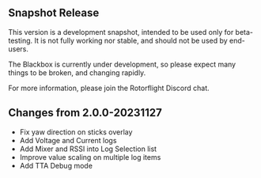 ## Snapshot Release

This version is a development snapshot, intended to be used only for beta-testing.
It is not fully working nor stable, and should not be used by end-users.

The Blackbox is currently under development, so please expect
many things to be broken, and changing rapidly.

For more information, please join the Rotorflight Discord chat.

## Changes from 2.0.0-20231127

- Fix yaw direction on sticks overlay
- Add Voltage and Current logs
- Add Mixer and RSSI into Log Selection list
- Improve value scaling on multiple log items
- Add TTA Debug mode

